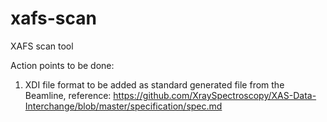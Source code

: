 # xafs-scan

XAFS scan tool


Action points to be done: 
1. XDI file format to be added as standard generated file from the Beamline, reference: https://github.com/XraySpectroscopy/XAS-Data-Interchange/blob/master/specification/spec.md 
